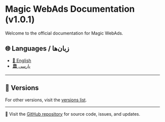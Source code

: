 # Magic WebAds Documentation (v1.0.1)

Welcome to the official documentation for Magic WebAds.

## 🌐 Languages / زبان‌ها

- [🗽 English](./English/README.md)
- [🏛️ پارسی](./Persian/README.md)

---

## 📌 Versions

For other versions, visit the [versions list](https://github.com/Woldsdm/wold.magic.webads.docs/blob/main/versions.md).

---

🔗 Visit the [GitHub repository](https://github.com/Woldsdm/wold.magic.webads) for source code, issues, and updates.